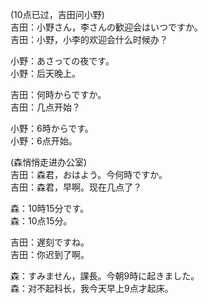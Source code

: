 (10点已过，吉田问小野)  
吉田：小野さん，李さんの歓迎会はいつですか。  
吉田：小野，小李的欢迎会什么时候办？  

小野：あさっての夜です。  
小野：后天晚上。  

吉田：何時からですか。  
吉田：几点开始？  

小野：6時からです。  
小野：6点开始。  

(森悄悄走进办公室)  
吉田：森君，おはよう。今何時ですか。  
吉田：森君，早啊。现在几点了？  

森：10時15分です。  
森：10点15分。  

吉田：遅刻ですね。  
吉田：你迟到了啊。  

森：すみません，課長。今朝9時に起きました。  
森：对不起科长，我今天早上9点才起床。